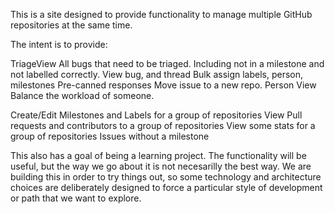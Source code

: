 This is a site designed to provide functionality to manage multiple GitHub repositories at the same time.

The intent is to provide:

TriageView
    All bugs that need to be triaged. Including not in a milestone and not labelled correctly.
    View bug, and thread
    Bulk assign labels, person, milestones
    Pre-canned responses
    Move issue to a new repo.
Person View
    Balance the workload of someone.

Create/Edit Milestones and Labels for a group of repositories
View Pull requests and contributors to a group of repositories
View some stats for a group of repositories
	Issues without a milestone


This also has a goal of being a learning project. The functionality will be useful, but the way we go about it is not necesarilly the best way. We are building this in order to try things out, so some technology and architecture choices are deliberately designed to force a particular style of development or path that we want to explore.

